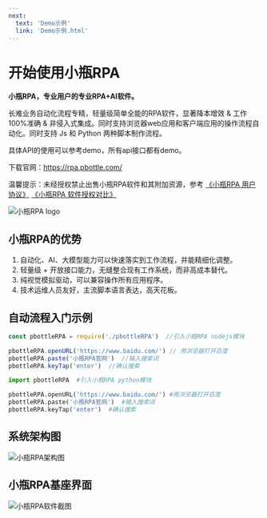 ```yaml
---
next:
  text: 'Demo示例'
  link: 'Demo示例.html'
---
```



# 开始使用小瓶RPA

**小瓶RPA，专业用户的专业RPA+AI软件。**

长难业务自动化流程专精，轻量级简单全能的RPA软件，显著降本增效 & 工作100%准确 & 非侵入式集成。同时支持浏览器web应用和客户端应用的操作流程自动化。同时支持 Js 和 Python 两种脚本制作流程。

具体API的使用可以参考demo，所有api接口都有demo。

下载官网：https://rpa.pbottle.com/


温馨提示：未经授权禁止出售小瓶RPA软件和其附加资源，参考
[《小瓶RPA 用户协议》](https://rpa.pbottle.com/a-13944.html)  [《小瓶RPA 软件授权对比》](https://rpa.pbottle.com/License.php)


![小瓶RPA logo](https://rpa.pbottle.com/TP/img/logo_rpa.png)



## 小瓶RPA的优势

1. 自动化、AI、大模型能力可以快速落实到工作流程，并能精细化调整。
2. 轻量级 + 开放接口能力，无缝整合现有工作系统，而非高成本替代。
3. 纯视觉模拟驱动，可以兼容操作所有应用程序。
4. 技术运维人员友好，主流脚本语言表达，高天花板。



## 自动流程入门示例

```javascript
const pbottleRPA = require('./pbottleRPA')  //引入小瓶RPA nodejs模块

pbottleRPA.openURL('https://www.baidu.com/') // 用浏览器打开百度
pbottleRPA.paste('小瓶RPA官网')  //输入搜索词
pbottleRPA.keyTap('enter')  //确认搜索
```


```python
import pbottleRPA  #引入小瓶RPA python模块

pbottleRPA.openURL('https://www.baidu.com/') #用浏览器打开百度
pbottleRPA.paste('小瓶RPA官网')  #输入搜索词
pbottleRPA.keyTap('enter')  #确认搜索

```


## 系统架构图

![小瓶RPA架构图](https://www.pbottle.com/TP/img/rpa.png)

## 小瓶RPA基座界面

![小瓶RPA软件截图](https://www.pbottle.com/static/upload/20250121/17374409604618.png)